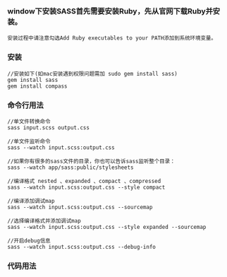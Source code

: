 ﻿
### window下安装SASS首先需要安装Ruby，先从官网下载Ruby并安装。
    安装过程中请注意勾选Add Ruby executables to your PATH添加到系统环境变量。

### 安装
``` base
//安装如下(如mac安装遇到权限问题需加 sudo gem install sass)
gem install sass
gem install compass
```

### 命令行用法
```
//单文件转换命令
sass input.scss output.css

//单文件监听命令
sass --watch input.scss:output.css

//如果你有很多的sass文件的目录，你也可以告诉sass监听整个目录：
sass --watch app/sass:public/stylesheets

//编译格式 nested 、expanded 、compact 、compressed 
sass --watch input.scss:output.css --style compact

//编译添加调试map
sass --watch input.scss:output.css --sourcemap

//选择编译格式并添加调试map
sass --watch input.scss:output.css --style expanded --sourcemap

//开启debug信息
sass --watch input.scss:output.css --debug-info

```

### 代码用法
